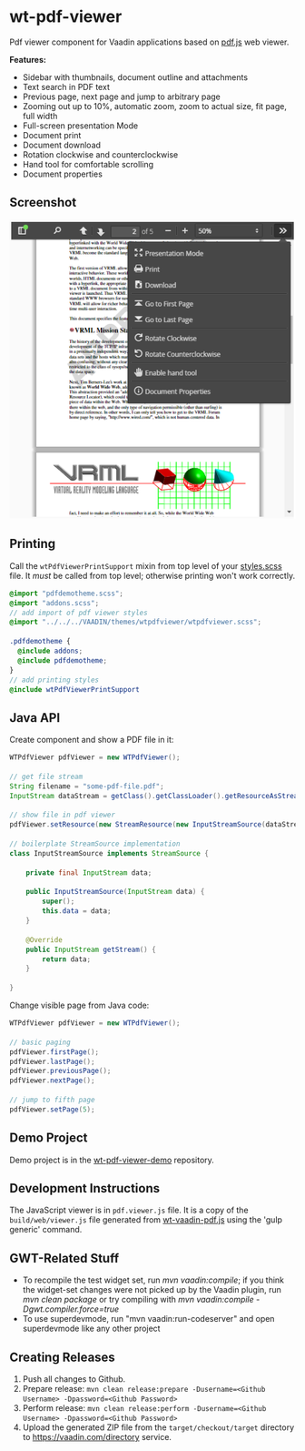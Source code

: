 # wt-pdf-viewer

Pdf viewer component for Vaadin applications based on [pdf.js](https://github.com/mozilla/pdf.js/) web viewer.

**Features:**
* Sidebar with thumbnails, document outline and attachments
* Text search in PDF text
* Previous page, next page and jump to arbitrary page
* Zooming out up to 10%, automatic zoom, zoom to actual size, fit page, full width
* Full-screen presentation Mode
* Document print
* Document download
* Rotation clockwise and counterclockwise
* Hand tool for comfortable scrolling
* Document properties

## Screenshot
![PDF Viewer with open side menu](/branding/screenshots/01-viewer-with-menu.png?raw=true "PDF Viewer with open side menu")

## Printing
Call the `wtPdfViewerPrintSupport` mixin from top level of your [styles.scss](https://github.com/WhitesteinTechnologies/wt-pdf-viewer-demo/blob/fe80d00e784443f4e975d8fd1dad64b4ff736a40/src/main/webapp/VAADIN/themes/pdfdemotheme/styles.scss) file. It _must_ be called from top level; otherwise printing won't work correctly.

````scss
@import "pdfdemotheme.scss";
@import "addons.scss";
// add import of pdf viewer styles
@import "../../../VAADIN/themes/wtpdfviewer/wtpdfviewer.scss";

.pdfdemotheme {
  @include addons;
  @include pdfdemotheme;
}
// add printing styles
@include wtPdfViewerPrintSupport
````


## Java API
Create component and show a PDF file in it:
````java
WTPdfViewer pdfViewer = new WTPdfViewer();

// get file stream
String filename = "some-pdf-file.pdf";
InputStream dataStream = getClass().getClassLoader().getResourceAsStream(filename);

// show file in pdf viewer
pdfViewer.setResource(new StreamResource(new InputStreamSource(dataStream), filename));

// boilerplate StreamSource implementation
class InputStreamSource implements StreamSource {

	private final InputStream data;

	public InputStreamSource(InputStream data) {
		super();
		this.data = data;
	}

	@Override
	public InputStream getStream() {
		return data;
	}

}
````

Change visible page from Java code:
````java
WTPdfViewer pdfViewer = new WTPdfViewer();

// basic paging
pdfViewer.firstPage();
pdfViewer.lastPage();
pdfViewer.previousPage();
pdfViewer.nextPage();

// jump to fifth page	
pdfViewer.setPage(5);
````

## Demo Project
Demo project is in the [wt-pdf-viewer-demo](https://github.com/WhitesteinTechnologies/wt-pdf-viewer-demo/) repository.

## Development Instructions
The JavaScript viewer is in `pdf.viewer.js` file. It is a copy of the `build/web/viewer.js` file generated from [wt-vaadin-pdf.js](https://github.com/WhitesteinTechnologies/wt-vaadin-pdf.js) using the 'gulp generic' command.

## GWT-Related Stuff

* To recompile the test widget set, run *mvn vaadin:compile*; if you think the widget-set changes were not picked up by the Vaadin plugin, run *mvn clean package* or try compiling with *mvn vaadin:compile -Dgwt.compiler.force=true*
* To use superdevmode, run "mvn vaadin:run-codeserver" and open superdevmode like any other project

## Creating Releases

1. Push all changes to Github.
2. Prepare release: `mvn clean release:prepare -Dusername=<Github Username> -Dpassword=<Github Password>`
3. Perform release: `mvn clean release:perform -Dusername=<Github Username> -Dpassword=<Github Password>`
4. Upload the generated ZIP file from the `target/checkout/target` directory to https://vaadin.com/directory service.
